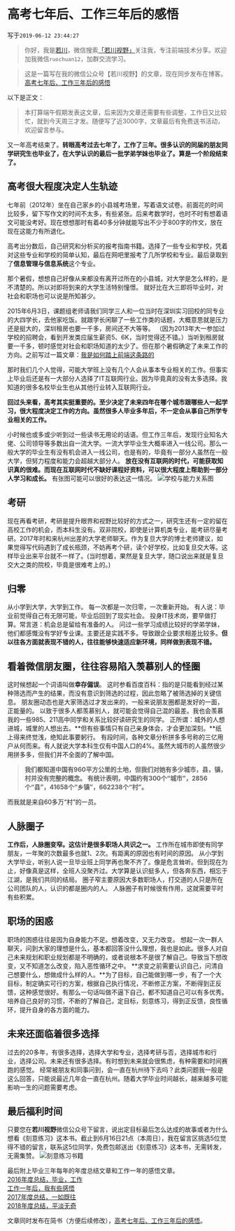 # 高考七年后、工作三年后的感悟

写于`2019-06-12 23:44:27`

>你好，我是[若川](https://lxchuan12.gitee.io)，微信搜索[「若川视野」](https://mp.weixin.qq.com/s/c3hFML3XN9KCUetDOZd-DQ)关注我，专注前端技术分享。欢迎加我微信`ruochuan12`，加群交流学习。

>这是一篇写在我的微信公众号【若川视野】的文章，现在同步发布在博客。 [高考七年后、工作三年后的感悟](https://mp.weixin.qq.com/s?__biz=MzA5MjQwMzQyNw==&mid=2650744481&idx=1&sn=8a9599fe22d7b89afd65d1e72763be34&chksm=8866252dbf11ac3b6e39848004dc58950a96140be9ac83158a4c2e166d0ef41b6d0febe94507&token=666904113&lang=zh_CN#rd)

以下是正文：

>本打算端午假期发表这文章，后来因为文章还需要有些调整，工作日又比较忙，就到今天周三才发。随便写了近3000字，文章最后有免费送书活动，欢迎留言参与。

又一年高考结束了。**转眼高考过去七年了，工作了三年。很多认识的同届的朋友同学研究生也毕业了，在大学认识的最后一批学弟学妹也毕业了。算是一个阶段结束了。**

## 高考很大程度决定人生轨迹

七年前（2012年）坐在自己家乡的小县城考场里，写着语文试卷。前面花的时间比较多，留下写作文的时间不太多，有些紧张。后来考数学时，也时不时有想着语文可能没考好。现在想想那时有着40多分钟就能写出不少于800字的作文，放在现在这能力有所退化。

高考出分数后，自己研究和分析买的报考指南书籍。选择了一些专业和学校，凭着对这些专业和学校的简单认知，最后在网吧里报考了几所学校和专业。最后录取到了**信息管理与信息系统**这个专业。

那个暑假，想想自己好像从来都没有离开过所在的小县城，对大学是怎么样的，是不清楚的。所以对即将到来的大学生活特别憧憬。
就好比在大三即将毕业时，对社会和职场也可以说是所知甚少。

2015年6月3日，课题组老师请我们同学三人和一位当时在深圳实习回校的同专业的大四学长，去他家吃饭。就跟学长闲聊了一些工作类的话题，大概意思就是压力还是挺大的，深圳租房也要一千多，房间还不大等等。
（因为2013年大一参加过学校的招聘会，看到开发类应届生薪资5、6K，当时觉得还不错。）当听到租房就要一千多，顿时感觉对社会和职场知道的太少了。但在那个暑假确定了未来工作的方向。之前写过一篇文章：[我是如何踏上前端这条路的](https://www.jianshu.com/p/e5a0f3673ecc)

那时我们几个人觉得，可能大学班上没有几个人会从事本专业相关的工作。但事实上毕业后还是有一大部分人选择了IT互联网行业。因为毕竟真的没有太多选择。我知道的很多名校毕业生也从其他行业转入互联网行业。

**回过头来看，高考其实挺重要的。至少决定了未来四年在哪个城市跟哪些人一起学习，很大程度决定工作的方向。虽然很多人毕业多年后，不一定会从事自己所学专业相关的工作。**

小时候也或多或少听到过一些读书无用论的话语。但工作三年后，发现行业知名大佬、公司领导等多数出自一流大学。一流大学毕业生大概率进入一线公司。那么一般大学的毕业生有没有机会进入一线公司，也是有的，毕竟有一部分人虽然在一般大学，但努力程度和能力会超越大部分人。
**放在没有互联网的时代，可能获取知识真的很难。而现在互联网时代不缺好课程好资料，可以很大程度上帮助到一部分人学习和成长。**
有张图可能可以很好的表达这一情况。
![学校与能力关系图](./level.png)

## 考研
现在再看考研，考研是提升眼界和视野比较好的方式之一，研究生还有一定的留在高校工作的机会，而本科生没有。双非院校，即使是计算机类专业，能考研尽量考研。2017年时和来杭州出差的大学老师聊天。作为复旦大学的博士老师建议，如果觉得写代码遇到了成长瓶颈，不妨再考个研，读个好学校，比如复旦交大等。这样毕业出来平台就不一样了。(当时想着，果然是复旦大学，随口说出来就是复旦交大之类的院校，毕竟是很难考上的。)

## 归零

从小学到大学，大学到工作。
每一次都是一次归零，一次重新开始。
有人说：毕业前觉得自己有无限可能，毕业后回到了现实社会。
投身IT技术岗，要早做打算。常言道：机会总是留给有准备的人。
问过一些学习成绩比较好的学弟学妹，他们都感慨没有学好专业课。主要还是实践不多。导致跟企业要求相差比较多。**但以往各方面就表现不错的人，往往能够快速适应新环境，同样做到表现不错。**

## 看着微信朋友圈，往往容易陷入羡慕别人的怪圈

这时候想起一个词语叫做**幸存偏误**。
这时参看百度百科：指的是只能看到经过某种筛选而产生的结果，而没有意识到筛选的过程，因此忽略了被筛选掉的关键信息。
朋友圈动态也是大家筛选过才发出来的，一般来说朋友圈都是发好的一面，正能量的。
以致于很多人都羡慕别人，就可能会觉得自己混的最差。我也会羡慕我的一些985、211高中同学和关系比较好读研究生的同学。
正所谓：城外的人想进城，城里的人想出去。**但有些事情只有自己亲身体会，才会更加深刻。**纸上得来终觉浅，绝知此事要躬行。
有段时间，各种文章分析拼多多号称的三亿用户从何而来。有人就说大学本科生仅有中国人口的4%。虽然大城市的人虽然很少用拼多多，但我们并不全面的了解中国。
>**我们都知道中国有960平方公里的土地，但我们对她有多少城市，县，镇，村并没有完整的概念。
有统计表明，中国约有300个“城市”，2856个“县”，41658个“乡镇”，662238个“村”。**

而我就是来自60多万“村”的一员。

## 人脉圈子

**工作后，人脉圈变窄。这估计是很多职场人共识之一。**
工作所在城市即使有同学朋友，一年聚的次数最多也就1、2次。有距离的原因也有时间的原因。
从小学到大学毕业，听别人说一旦毕业班上同学再也聚不齐了。像是危言耸听。但到现在为止，好像真是这样，全班人没聚齐过。大学算是认识挺多人，但各奔东西，相忘于江湖，是我们共同的结局。
圈子窄主要原因大多数职场人，打交道的人只是所在公司团队的人，认识的都是圈内的人。
人脉圈子有时候很有作用，这就需要平时有些积累。

## 职场的困惑

职场的困惑往往是因为自身能力不足。想着改变，又无力改变。
想起一次一群人聊天，问到大家的理想是什么，基本都回答没什么理想，我也是如此。很多人对自己未来规划和职业规划都是不明确的，或者说根本不是很了解自己。导致当下想改变，又不知道怎么改变，陷入恶性循环之中。
**求变之前需要认识自己，问清自己想要什么，想做成什么样的人。**为了目标，自己能做到哪一步，有了一个大目标，制定确实可行的方案，根据自己执行情况，不断修正方案，不断得到正反馈，这种感觉很好。有那么一句话叫做不逼下自己，都不知道自己可以有多优秀。
培养自己良好的习惯，不断的了解自己，定目标，刻意练习，得到正反馈，良性循环，提升自身的各方面的能力。

## 未来还面临着很多选择

过去的20多年，有很多选择，选择大学和专业，选择考研与否，选择城市和行业，选择公司。未来还有很多选择。有时想到未来就会很焦虑，有种需要和时间赛跑的感觉。
经常被朋友和同事问到，会一直在杭州待下去吗？此类问题我一般是这么回答，只能说最近几年会一直在杭州。随着大学毕业时间越长，越来越多可能影响一生的问题需要考虑。

## 最后福利时间

只要您在**若川视野**微信公众号下留言，说出定目标最后怎么达成的故事或者为什么想看《刻意练习》这本书。截止到6月16日21点（本周日），我在留言区挑选5位觉得不错的留言，联系这5位同学，免费包邮送出《刻意练习》这本书，无需转发，无需集赞。
![刻意练习书籍](./books.jpg)

最后附上毕业三年每年的年度总结文章和工作一年的感悟文章。<br>
[2016年度总结，毕业，工作](https://www.jianshu.com/p/cea7ecd71f14)<br>
[工作一年后，我有些感悟](https://www.jianshu.com/p/0b29cc65dc82)<br>
[2017年度总结，一如既往](https://www.jianshu.com/p/71b5730dc606)<br>
[2018年度总结，平淡无奇](https://www.jianshu.com/p/a9c7aae40e64)<br>

文章同时发布在简书（方便后续修改），[高考七年后、工作三年后的感悟](https://www.jianshu.com/p/edf9d76596d2)。
